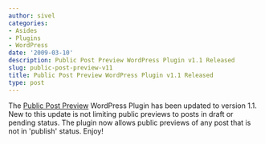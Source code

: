 ```yaml
---
author: sivel
categories:
- Asides
- Plugins
- WordPress
date: '2009-03-10'
description: Public Post Preview WordPress Plugin v1.1 Released
slug: public-post-preview-v11
title: Public Post Preview WordPress Plugin v1.1 Released
type: post
---
```


The [Public Post Preview][1] WordPress Plugin has been updated to version 1.1. New to this update is not limiting public previews to posts in draft or pending status. The plugin now allows public previews of any post that is not in 'publish' status. Enjoy!

 [1]: http://sivel.net/2009/02/public-post-preview/
